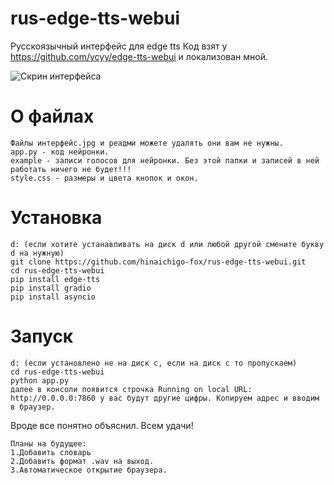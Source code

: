 # rus-edge-tts-webui
Русскоязычный интерфейс для edge tts 
Код взят у https://github.com/ycyy/edge-tts-webui и локализован мной.

![Скрин интерфейса](https://github.com/hinaichigo-fox/edge-tts-webui/blob/main/интерфейс.jpg)

# О файлах
```
Файлы интерфейс.jpg и реадми можете удалять они вам не нужны.
app.py - код нейронки.
example - записи голосов для нейронки. Без этой папки и записей в ней работать ничего не будет!!!
style.css - размеры и цвета кнопок и окон.
```

# Установка
```
d: (если хотите устанавливать на диск d или любой другой смените букву d на нужную)
git clone https://github.com/hinaichigo-fox/rus-edge-tts-webui.git
cd rus-edge-tts-webui
pip install edge-tts
pip install gradio
pip install asyncio
```

# Запуск
```
d: (если установлено не на диск c, если на диск с то пропускаем)
cd rus-edge-tts-webui
python app.py
далее в консоли появится строчка Running on local URL:  http://0.0.0.0:7860 у вас будут другие цифры. Копируем адрес и вводим в браузер. 
```

Вроде все понятно объяснил. Всем удачи!
```
Планы на будущее: 
1.Добавить словарь
2.Добавить формат .wav на выход.
3.Автоматическое открытие браузера.
```
